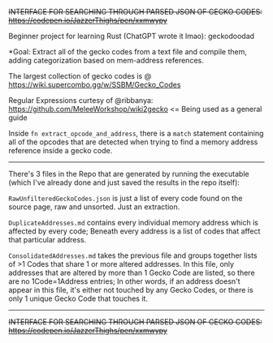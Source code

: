 ~~INTERFACE FOR SEARCHING THROUGH PARSED JSON OF GECKO CODES: https://codepen.io/JazzerThighs/pen/xxmwypy~~

Beginner project for learning Rust (ChatGPT wrote it lmao): geckodoodad

*Goal: Extract all of the gecko codes from a text file and compile them, adding categorization based on mem-address references.

The largest collection of gecko codes is @ https://wiki.supercombo.gg/w/SSBM/Gecko_Codes

Regular Expressions curtesy of @ribbanya:
https://github.com/MeleeWorkshop/wiki2gecko <= Being used as a general guide

Inside ```fn extract_opcode_and_address```, there is a ```match``` statement containing all of the opcodes that are detected when trying to find a memory address reference inside a gecko code.

_____________


There's 3 files in the Repo that are generated by running the executable (which I've already done  and just saved the results in the repo itself):

```RawUnfilteredGeckoCodes.json``` is just a list of every code found on the source page, raw and unsorted. Just an extraction.

```DuplicateAddresses.md``` contains every individual memory address which is affected by every code; Beneath every address is a list of codes that affect that particular address.

```ConsolidatedAddresses.md``` takes the previous file and groups together lists of >1 Codes that share 1 or more altered addresses. In this file, only addresses that are altered by more than 1 Gecko Code are listed, so there are no 1Code=1Address entries; In other words, if an address doesn't appear in this file, it's either not touched by any Gecko Codes, or there is only 1 unique Gecko Code that touches it.

_____________________________

~~INTERFACE FOR SEARCHING THROUGH PARSED JSON OF GECKO CODES: https://codepen.io/JazzerThighs/pen/xxmwypy~~

